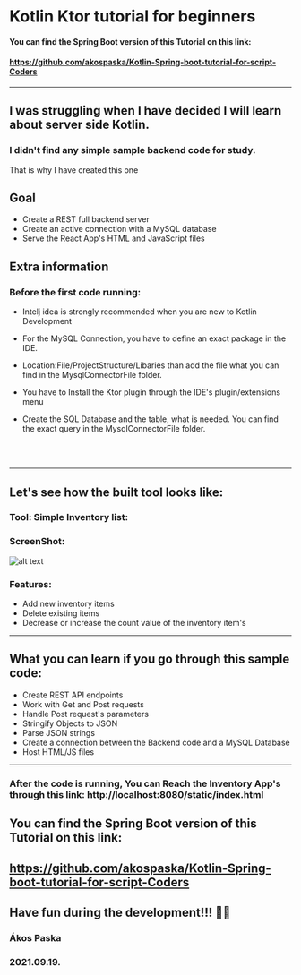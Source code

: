 # Kotlin Ktor tutorial for beginners

#### You can find the Spring Boot version of this Tutorial on this link:

#### https://github.com/akospaska/Kotlin-Spring-boot-tutorial-for-script-Coders

---

## I was struggling when I have decided I will learn about server side Kotlin.

### I didn't find any simple sample backend code for study.

That is why I have created this one

## Goal

- Create a REST full backend server
- Create an active connection with a MySQL database
- Serve the React App's HTML and JavaScript files

## Extra information

### Before the first code running:

- Intelj idea is strongly recommended when you are new to Kotlin Development
- For the MySQL Connection, you have to define an exact package in the IDE.
- Location:File/ProjectStructure/Libaries than add the file what you can find in the MysqlConnectorFile folder.
- You have to Install the Ktor plugin through the IDE's plugin/extensions menu
- Create the SQL Database and the table, what is needed. You can find the exact query in the MysqlConnectorFile folder.

  <br>
  <br>

---

## Let's see how the built tool looks like:

### Tool: Simple Inventory list:

### ScreenShot:

![alt text](https://referenceprojects-abkno.run-eu-central1.goorm.io/src/github/kotlin/ktortutorial/inventoryphoto.png)

### Features:

- Add new inventory items
- Delete existing items
- Decrease or increase the count value of the inventory item's

---

## What you can learn if you go through this sample code:

- Create REST API endpoints
- Work with Get and Post requests
- Handle Post request's parameters
- Stringify Objects to JSON
- Parse JSON strings
- Create a connection between the Backend code and a MySQL Database
- Host HTML/JS files

---

### After the code is running, You can Reach the Inventory App's through this link: http://localhost:8080/static/index.html

## You can find the Spring Boot version of this Tutorial on this link:

## https://github.com/akospaska/Kotlin-Spring-boot-tutorial-for-script-Coders

## Have fun during the development!!! 🎉🎉

### Ákos Paska

### 2021.09.19.

